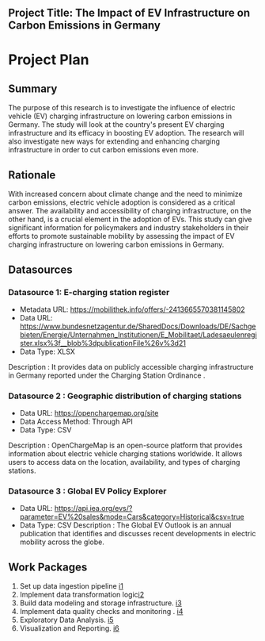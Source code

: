 ## Project Title: The Impact of EV Infrastructure on Carbon Emissions in Germany

# Project Plan

## Summary

The purpose of this research is to investigate the influence of electric vehicle (EV) charging infrastructure on lowering carbon emissions in Germany. The study will look at the country's present EV charging infrastructure and its efficacy in boosting EV adoption. The research will also investigate new ways for extending and enhancing charging infrastructure in order to cut carbon emissions even more.

## Rationale

With increased concern about climate change and the need to minimize carbon emissions, electric vehicle adoption is considered as a critical answer. The availability and accessibility of charging infrastructure, on the other hand, is a crucial element in the adoption of EVs. This study can give significant information for policymakers and industry stakeholders in their efforts to promote sustainable mobility by assessing the impact of EV charging infrastructure on lowering carbon emissions in Germany.


## Datasources


### Datasource 1: E-charging station register
* Metadata URL: https://mobilithek.info/offers/-2413665570381145802
* Data URL: https://www.bundesnetzagentur.de/SharedDocs/Downloads/DE/Sachgebieten/Energie/Unternahmen_Institutionen/E_Mobilitaet/Ladesaeulenregister.xlsx%3f__blob%3dpublicationFile%26v%3d21
* Data Type: XLSX

Description : It provides data on publicly accessible charging infrastructure in Germany reported under the Charging Station Ordinance .

### Datasource 2 : Geographic distribution of charging stations
* Data URL: https://openchargemap.org/site
* Data Access Method: Through API
* Data Type: CSV

Description : OpenChargeMap is an open-source platform that provides information about electric vehicle charging stations worldwide. It allows users to access data on the location, availability, and types of charging stations.

### Datasource 3 : Global EV Policy Explorer
* Data URL: https://api.iea.org/evs/?parameter=EV%20sales&mode=Cars&category=Historical&csv=true
* Data Type: CSV
Description : The Global EV Outlook is an annual publication that identifies and discusses recent developments in electric mobility across the globe.


## Work Packages

1. Set up data ingestion pipeline [i1]
2. Implement data transformation logic[i2]
3. Build data modeling and storage infrastructure. [i3]
4. Implement data quality checks and monitoring . [i4]
5. Exploratory Data Analysis. [i5]
6. Visualization and Reporting. [i6] 

[i1]: https://github.com/diganto-deb/2023-AMSE/issues/1
[i2]: https://github.com/diganto-deb/2023-AMSE/issues/2
[i3]: https://github.com/diganto-deb/2023-AMSE/issues/3
[i4]: https://github.com/diganto-deb/2023-AMSE/issues/4
[i5]: https://github.com/diganto-deb/2023-AMSE/issues/5
[i6]: https://github.com/diganto-deb/2023-AMSE/issues/6
